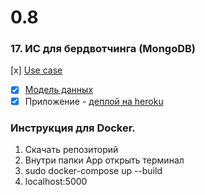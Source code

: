 # 0.8
### 17. ИС для бердвотчинга (MongoDB)

 [x] [Use case](https://github.com/moevm/nosql2h20-bird-mongo/wiki/Use-case)
* [x] [Модель данных](https://github.com/moevm/nosql2h20-bird-mongo/wiki/%D0%9C%D0%BE%D0%B4%D0%B5%D0%BB%D1%8C-%D0%B4%D0%B0%D0%BD%D0%BD%D1%8B%D1%85)
* [x] Приложение - [деплой на heroku](https://birdwatching-frontend.herokuapp.com/)

### Инструкция для Docker.
1. Скачать репозиторий
2. Внутри папки App открыть терминал
3. sudo docker-compose up --build
4. localhost:5000
